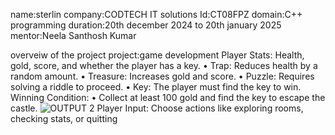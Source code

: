 name:sterlin
company:CODTECH IT solutions
Id:CT08FPZ
domain:C++ programming
duration:20th december 2024 to 20th january 2025
mentor:Neela Santhosh Kumar


overveiw of the project
project:game development
	Player Stats: Health, gold, score, and whether the player has a key.
	•	Trap: Reduces health by a random amount.
	•	Treasure: Increases gold and score.
	•	Puzzle: Requires solving a riddle to proceed.
	•	Key: The player must find the key to win.
	Winning Condition:
	•	Collect at least 100 gold and find the key to escape the castle.
![OUTPUT 2](https://github.com/user-attachments/assets/745f9620-a5a5-458b-a4e7-657b7b340fa0)
	Player Input: Choose actions like exploring rooms, checking stats, or quitting

